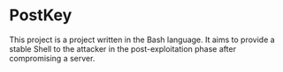 # PostKey
This project is a project written in the Bash language. It aims to provide a stable Shell to the attacker in the post-exploitation phase after compromising a server.
